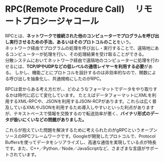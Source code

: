# RPC(Remote Procedure Call) 　リモートプロシージャコール

RPCとは、**ネットワークで接続された他のコンピューターでプログラムを呼び出し実行させるための手法、あるいはそのプロトコルのこと**をいう。  
ネットワーク経由でプログラムの処理を呼び出し・実行することで、遠隔地にあるコンピューターが処理を行い、その処理結果を受け取ることができる。  
分散システムにおいてネットワーク経由で遠隔地のコンピューターに処理を行わせるには、**TCP/IPやUDPなどの低レベルの通信レイヤーを利用する必要**がある。
しかし、機能ごとにプロトコルを設計するのは非効率的なので、関数による呼び出しを抽象化し、共通規格にしたのがRPC。

RPCは昔からある考え方だが、、どのようなフォーマットでデータをやり取りするかは時代に応じて変化しています。
たとえばデータフォーマットにXMLを利用するXML-RPCや、JSONを利用するJSON-RCPがあります。これらは広く普及しているXMLやJSONを利用するため導入しやすいといった利点がありますが、テキストベースで情報を交換するので転送効率が悪く、**バイナリ形式のデータが扱いにくいなどの問題がありました。**

これらが抱えていた問題を解決するために考えられたのがgRPCというオープンソースのRPCフレームワークです。Googleが開発したプロトコルで、Protocol Buffersを使ってデータをシリアライズし、高速な通信を実現している点が特長です。また、C++／Python／Node／JavaScriptなど、さまざまな言語がサポートされています。

